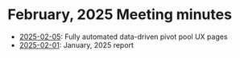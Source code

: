 # February, 2025 Meeting minutes

* [2025-02-05](05): Fully automated data-driven pivot pool UX pages
* [2025-02-01](01): January, 2025 report
